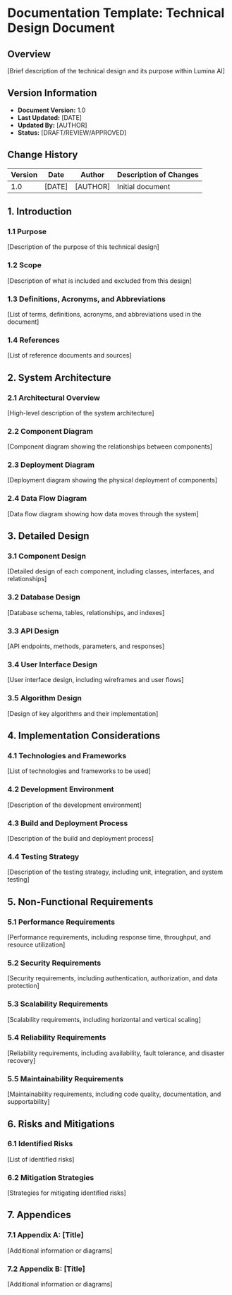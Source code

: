 # Documentation Template: Technical Design Document

## Overview
[Brief description of the technical design and its purpose within Lumina AI]

## Version Information
- **Document Version:** 1.0
- **Last Updated:** [DATE]
- **Updated By:** [AUTHOR]
- **Status:** [DRAFT/REVIEW/APPROVED]

## Change History
| Version | Date | Author | Description of Changes |
|---------|------|--------|------------------------|
| 1.0 | [DATE] | [AUTHOR] | Initial document |

## 1. Introduction

### 1.1 Purpose
[Description of the purpose of this technical design]

### 1.2 Scope
[Description of what is included and excluded from this design]

### 1.3 Definitions, Acronyms, and Abbreviations
[List of terms, definitions, acronyms, and abbreviations used in the document]

### 1.4 References
[List of reference documents and sources]

## 2. System Architecture

### 2.1 Architectural Overview
[High-level description of the system architecture]

### 2.2 Component Diagram
[Component diagram showing the relationships between components]

### 2.3 Deployment Diagram
[Deployment diagram showing the physical deployment of components]

### 2.4 Data Flow Diagram
[Data flow diagram showing how data moves through the system]

## 3. Detailed Design

### 3.1 Component Design
[Detailed design of each component, including classes, interfaces, and relationships]

### 3.2 Database Design
[Database schema, tables, relationships, and indexes]

### 3.3 API Design
[API endpoints, methods, parameters, and responses]

### 3.4 User Interface Design
[User interface design, including wireframes and user flows]

### 3.5 Algorithm Design
[Design of key algorithms and their implementation]

## 4. Implementation Considerations

### 4.1 Technologies and Frameworks
[List of technologies and frameworks to be used]

### 4.2 Development Environment
[Description of the development environment]

### 4.3 Build and Deployment Process
[Description of the build and deployment process]

### 4.4 Testing Strategy
[Description of the testing strategy, including unit, integration, and system testing]

## 5. Non-Functional Requirements

### 5.1 Performance Requirements
[Performance requirements, including response time, throughput, and resource utilization]

### 5.2 Security Requirements
[Security requirements, including authentication, authorization, and data protection]

### 5.3 Scalability Requirements
[Scalability requirements, including horizontal and vertical scaling]

### 5.4 Reliability Requirements
[Reliability requirements, including availability, fault tolerance, and disaster recovery]

### 5.5 Maintainability Requirements
[Maintainability requirements, including code quality, documentation, and supportability]

## 6. Risks and Mitigations

### 6.1 Identified Risks
[List of identified risks]

### 6.2 Mitigation Strategies
[Strategies for mitigating identified risks]

## 7. Appendices

### 7.1 Appendix A: [Title]
[Additional information or diagrams]

### 7.2 Appendix B: [Title]
[Additional information or diagrams]
